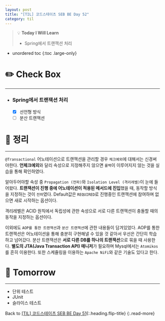 ```yaml
---
layout: post
title: "[TIL] 코드스테이츠 SEB BE Day 52"
category: til
---
```

> 💡 **Today I Will Learn**
>
> * Spring에서 트랜잭션 처리

* unordered toc
{:toc .large-only}

# ✏️ Check Box
***

* ### Spring에서 트랜잭션 처리

  * [x] <label>선언형 방식</label>
  * [ ] <label>분산 트랜잭션</label>

# 📌 정리
***

`@Transactional` 어노테이션으로 트랜잭션을 관리할 경우 `체크예외`에 대해서는 신경써야한다. **언체크예외**와 달리 속성으로 지정해주지 않으면 `롤백`이 이루어지지 않는 것을 실습을 통해 확인하였다.

알아두어야할 속성 중 `Propagation (전파)`와 `Isolation Level (격리레벨)`이 눈에 들어왔다. **트랜잭션이 진행 중에 어노테이션이 적용된 메서드에 진입**했을 때, 동작할 방식을 지정하는 것이 `전파`였다. Default값은 `REQUIRED`로 진행중인 트랜잭션에 참여하며 없으면 새로 시작하는 옵션이다.

격리레벨은 ACID 원칙에서 독립성에 관한 속성으로 서로 다른 트랜잭션이 충돌할 때의 동작을 지정하는 옵션이다.

이외에도 `AOP를 통한 트랜잭션`과 `분산 트랜잭션`에 관한 내용들이 담겨있었다. AOP를 통한 트랜잭션은 어노테이션을 통해 충분히 구현해낼 수 있을 것 같아서 우선은 간단히 학습하고 넘어갔다. 분산 트랜잭션은 **서로 다른 DB를 하나의 트랜잭션**으로 묶을 때 사용한다. **별도의 JTA(Java Transaction API) 매니저**가 필요하며 Mysql에서는 `Atomikos`를 흔히 이용한다. 또한 스케쥴링을 이용하는 `Apache NiFi`와 같은 기술도 있다고 한다.

# 🎯 Tomorrow
***

* 단위 테스트
* JUnit
* 슬라이스 테스트

Back to [[TIL] 코드스테이츠 SEB BE Day 51](220708-til){:.heading.flip-title}
{:.read-more}